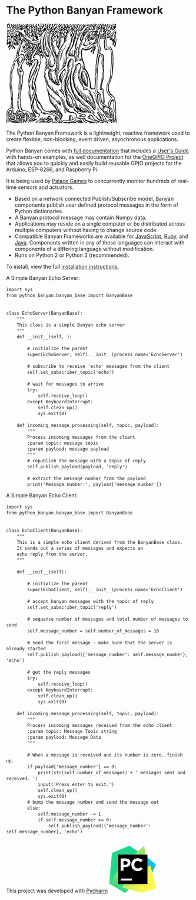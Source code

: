 # The Python Banyan Framework
![](https://github.com/MrYsLab/python_banyan/blob/master/images/BanyanTree.png)


The Python Banyan Framework is a lightweight, reactive framework used to
create flexible, non-blocking, event driven, asynchronous applications.

Python Banyan comes with [full documentation](https://mryslab.github.io/python_banyan/#)
 that includes a [User's Guide](https://mryslab.github.io/python_banyan/#users_guide/) 
 with hands-on examples, as well documentation for the
 [OneGPIO Project](https://mryslab.github.io/python_banyan/#gpio_intro/) 
 that allows you to quickly and easily build reusable GPIO projects for the
 Arduino, ESP-8266, and Raspberry Pi.

It is being used by [Palace Games](https://www.raspberrypi.org/blog/raspberry-pi-escape-room/)
to concurrently monitor hundreds of real-time sensors and actuators.

* Based on a network connected Publish/Subscribe model,  Banyan components publish 
user defined protocol messages in the form of Python dictionaries.
* A Banyan protocol message may contain Numpy data.
* Applications may reside on a single computer or be distributed across 
multiple computers without having to change source code.
* Compatible Banyan Frameworks are available for [JavaScript](https://github.com/MrYsLab/js-banyan), [Ruby](https://github.com/MrYsLab/rb_banyan), and
[Java](https://github.com/MrYsLab/javabanyan). Components written in any of these languages can interact with components of a differing language without modification.
* Runs on Python 2 or Python 3 (recommended).


To install,  view the full [installation instructions.](https://mryslab.github.io/python_banyan/install/#installing-python-banyan_1)

A Simple Banyan Echo Server:

```
import sys
from python_banyan.banyan_base import BanyanBase


class EchoServer(BanyanBase):
    """
    This class is a simple Banyan echo server
    """
    def __init__(self, ):

        # initialize the parent
        super(EchoServer, self).__init__(process_name='EchoServer')

        # subscribe to receive 'echo' messages from the client
        self.set_subscriber_topic('echo')

        # wait for messages to arrive
        try:
            self.receive_loop()
        except KeyboardInterrupt:
            self.clean_up()
            sys.exit(0)

    def incoming_message_processing(self, topic, payload):
        """
        Process incoming messages from the client
        :param topic: message topic
        :param payload: message payload
        """
        # republish the message with a topic of reply
        self.publish_payload(payload, 'reply')
        
        # extract the message number from the payload
        print('Message number:', payload['message_number'])

```

A Simple Banyan Echo Client:

```
import sys
from python_banyan.banyan_base import BanyanBase


class EchoClient(BanyanBase):
    """
    This is a simple echo client derived from the BanyanBase class. 
    It sends out a series of messages and expects an
    echo reply from the server.
    """

    def __init__(self):

        # initialize the parent
        super(EchoClient, self).__init__(process_name='EchoClient')

        # accept banyan messages with the topic of reply
        self.set_subscriber_topic('reply')

        # sequence number of messages and total number of messages to send
        self.message_number = self.number_of_messages = 10

        # send the first message - make sure that the server is already started
        self.publish_payload({'message_number': self.message_number}, 'echo')

        # get the reply messages
        try:
            self.receive_loop()
        except KeyboardInterrupt:
            self.clean_up()
            sys.exit(0)

    def incoming_message_processing(self, topic, payload):
        """
        Process incoming messages received from the echo client
        :param topic: Message Topic string
        :param payload: Message Data
        """

        # When a message is received and its number is zero, finish up.
        if payload['message_number'] == 0:
            print(str(self.number_of_messages) + ' messages sent and received. ')
            input('Press enter to exit.')
            self.clean_up()
            sys.exit(0)
        # bump the message number and send the message out
        else:
            self.message_number -= 1
            if self.message_number >= 0:
                self.publish_payload({'message_number': self.message_number}, 'echo')


```

This project was developed with [Pycharm](https://www.jetbrains.com/pycharm/) ![logo](https://github.com/MrYsLab/python_banyan/blob/master/images/icon_PyCharm.png)
